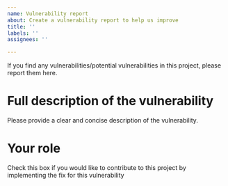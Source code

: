 ```yaml
---
name: Vulnerability report
about: Create a vulnerability report to help us improve
title: ''
labels: ''
assignees: ''

---
```


If you find any vulnerabilities/potential vulnerabilities in this project, please report them here.

# Full description of the vulnerability 
Please provide a clear and concise description of the vulnerability.

# Your role
Check this box if you would like to contribute to this project by implementing the fix for this vulnerability
